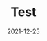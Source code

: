 ---
title: "Test"
date: 2021-12-25
authors: ["Admin"]
summary: "Memahami cara test di golang dan cara menggunakannya di mongodb"
draft: true
tags: [go]
categories: [programming]
---